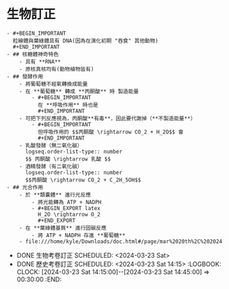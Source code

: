 # 生物訂正
	- #+BEGIN_IMPORTANT
	  粒線體與葉綠體具有 DNA(因為在演化初期 "吞食" 其他動物)
	  #+END_IMPORTANT
	- ## 核糖體神奇特色
		- 具有 **RNA**
		- 原核真核均有(動物植物皆有)
	- ## 發酵作用
		- 將葡萄糖不經氧轉換成能量
		- 在 **葡萄糖** 轉成 **丙酮酸** 時 製造能量
			- #+BEGIN_IMPORTANT
			  在 **呼吸作用** 時也是
			  #+END_IMPORTANT
		- 可把下列反應視為，丙酮酸**有毒**，因此要代謝掉（**不製造能量**）
			- #+BEGIN_IMPORTANT
			  但呼吸作用的 $$丙酮酸 \rightarrow CO_2 + H_2O$$ 會
			  #+END_IMPORTANT
		- 乳酸發酵（無二氧化碳）
		  logseq.order-list-type:: number
		  $$ 丙酮酸 \rightarrow 乳酸 $$
		- 酒精發酵（有二氧化碳）
		  logseq.order-list-type:: number
		  $$丙酮酸 \rightarrow CO_2 + C_2H_5OH$$
	- ## 光合作用
		- 於 **類囊體** 進行光反應
			- 將光能轉為 ATP + NADPH
			- #+BEGIN_EXPORT latex
			  H_2O \rightarrow O_2
			  #+END_EXPORT
		- 在 **葉綠體基質** 進行固碳反應
			- 將 ATP + NADPH 存進 **葡萄糖**
		- file:///home/kyle/Downloads/doc.html#/page/mar%2020th%2C%202024
- DONE 生物考卷訂正
  SCHEDULED: <2024-03-23 Sat>
- DONE 歷史考卷訂正
  SCHEDULED: <2024-03-23 Sat 14:15>
  :LOGBOOK:
  CLOCK: [2024-03-23 Sat 14:15:00]--[2024-03-23 Sat 14:45:00] =>  00:30:00
  :END: